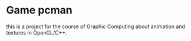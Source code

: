 # Game pcman
this is a project for the course of Graphic Computing about animation and textures in OpenGL/C++.
